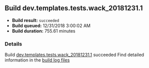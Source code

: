 ## Build dev.templates.tests.wack_20181231.1
- **Build result:** `succeeded`
- **Build queued:** 12/31/2018 3:00:02 AM
- **Build duration:** 755.61 minutes
### Details
Build [dev.templates.tests.wack_20181231.1](https://winappstudio.visualstudio.com/web/build.aspx?pcguid=a4ef43be-68ce-4195-a619-079b4d9834c2&builduri=vstfs%3a%2f%2f%2fBuild%2fBuild%2f26830) succeeded
Find detailed information in the [build log files](https://uwpctdiags.blob.core.windows.net/buildlogs/dev.templates.tests.wack_20181231.1_logs.zip)

